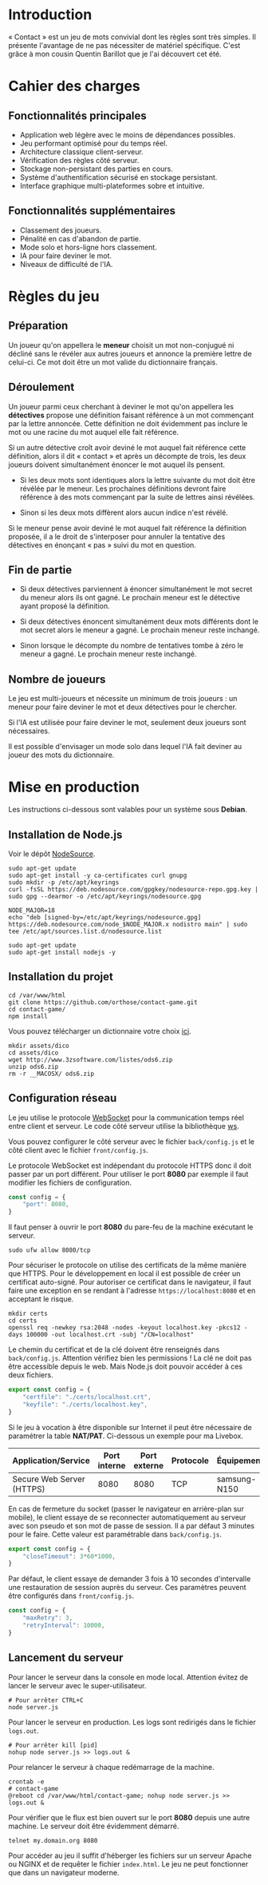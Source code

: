 # Introduction
« Contact » est un jeu de mots convivial dont les règles sont très simples.
Il présente l'avantage de ne pas nécessiter de matériel spécifique.
C'est grâce à mon cousin Quentin Barillot que je l'ai découvert cet été.

# Cahier des charges
## Fonctionnalités principales
* Application web légère avec le moins de dépendances possibles.
* Jeu performant optimisé pour du temps réel.
* Architecture classique client-serveur.
* Vérification des règles côté serveur.
* Stockage non-persistant des parties en cours.
* Système d'authentification sécurisé en stockage persistant.
* Interface graphique multi-plateformes sobre et intuitive. 

## Fonctionnalités supplémentaires
* Classement des joueurs.
* Pénalité en cas d'abandon de partie.
* Mode solo et hors-ligne hors classement.
* IA pour faire deviner le mot.
* Niveaux de difficulté de l'IA.

# Règles du jeu
## Préparation
Un joueur qu'on appellera le **meneur** choisit un mot non-conjugué ni décliné 
sans le révéler aux autres joueurs et annonce la première lettre de celui-ci.
Ce mot doit être un mot valide du dictionnaire français.

## Déroulement
Un joueur parmi ceux cherchant à deviner le mot qu'on appellera les **détectives** 
propose une définition faisant référence à un mot commençant par la lettre annoncée. 
Cette définition ne doit évidemment pas inclure le mot ou une racine du mot auquel elle fait référence.

Si un autre détective croît avoir deviné le mot auquel fait référence cette définition,
alors il dit « contact » et après un décompte de trois, les deux joueurs doivent
simultanément énoncer le mot auquel ils pensent.

* Si les deux mots sont identiques alors la lettre suivante du mot doit être révélée par le meneur.
Les prochaines définitions devront faire référence à des mots commençant par la suite de lettres ainsi révélées.

* Sinon si les deux mots diffèrent alors aucun indice n'est révélé.

Si le meneur pense avoir deviné le mot auquel fait référence la définition proposée, 
il a le droit de s'interposer pour annuler la tentative des détectives en énonçant « pas » suivi du mot en question.

## Fin de partie
* Si deux détectives parviennent à énoncer simultanément le mot secret du meneur alors ils ont gagné.
Le prochain meneur est le détective ayant proposé la définition.

* Si deux détectives énoncent simultanément deux mots différents dont le mot secret alors le meneur a gagné.
Le prochain meneur reste inchangé.

* Sinon lorsque le décompte du nombre de tentatives tombe à zéro le meneur a gagné.
Le prochain meneur reste inchangé.

## Nombre de joueurs
Le jeu est multi-joueurs et nécessite un minimum de trois joueurs :
un meneur pour faire deviner le mot et deux détectives pour le chercher.

Si l'IA est utilisée pour faire deviner le mot, seulement deux joueurs sont nécessaires.

Il est possible d'envisager un mode solo dans lequel l'IA fait deviner au joueur des mots du dictionnaire.

# Mise en production
Les instructions ci-dessous sont valables pour un système sous **Debian**.

## Installation de Node.js
Voir le dépôt [NodeSource](https://github.com/nodesource/distributions).
```shell
sudo apt-get update
sudo apt-get install -y ca-certificates curl gnupg
sudo mkdir -p /etc/apt/keyrings
curl -fsSL https://deb.nodesource.com/gpgkey/nodesource-repo.gpg.key | sudo gpg --dearmor -o /etc/apt/keyrings/nodesource.gpg

NODE_MAJOR=18
echo "deb [signed-by=/etc/apt/keyrings/nodesource.gpg] https://deb.nodesource.com/node_$NODE_MAJOR.x nodistro main" | sudo tee /etc/apt/sources.list.d/nodesource.list

sudo apt-get update
sudo apt-get install nodejs -y
```

## Installation du projet
```shell
cd /var/www/html
git clone https://github.com/orthose/contact-game.git
cd contact-game/
npm install
```

Vous pouvez télécharger un dictionnaire votre choix [ici](http://www.3zsoftware.com/fr/listes.php).
```shell
mkdir assets/dico
cd assets/dico
wget http://www.3zsoftware.com/listes/ods6.zip
unzip ods6.zip
rm -r __MACOSX/ ods6.zip
```

## Configuration réseau
Le jeu utilise le protocole [WebSocket](https://developer.mozilla.org/fr/docs/Web/API/WebSockets_API)
pour la communication temps réel entre client et serveur.
Le code côté serveur utilise la bibliothèque [ws](https://www.npmjs.com/package/ws#faq).

Vous pouvez configurer le côté serveur avec le fichier `back/config.js`
et le côté client avec le fichier `front/config.js`.

Le protocole WebSocket est indépendant du protocole HTTPS donc il doit passer par un port différent.
Pour utiliser le port **8080** par exemple il faut modifier les fichiers de configuration.
```js
const config = {
    "port": 8080, 
}
```

Il faut penser à ouvrir le port **8080** du pare-feu de la machine exécutant le serveur.
```shell
sudo ufw allow 8080/tcp
```

Pour sécuriser le protocole on utilise des certificats de la même manière que HTTPS.
Pour le développement en local il est possible de créer un certificat auto-signé.
Pour autoriser ce certificat dans le navigateur, il faut faire une exception 
en se rendant à l'adresse `https://localhost:8080` et en acceptant le risque.
```shell
mkdir certs
cd certs
openssl req -newkey rsa:2048 -nodes -keyout localhost.key -pkcs12 -days 100000 -out localhost.crt -subj "/CN=localhost"
```

Le chemin du certificat et de la clé doivent être renseignés dans `back/config.js`.
Attention vérifiez bien les permissions ! La clé ne doit pas être accessible depuis le web. 
Mais Node.js doit pouvoir accéder à ces deux fichiers.
```js
export const config = {
    "certfile": "./certs/localhost.crt",
    "keyfile": "./certs/localhost.key",
}
```

Si le jeu à vocation à être disponible sur Internet il peut être nécessaire de paramétrer
la table **NAT/PAT**. Ci-dessous un exemple pour ma Livebox.

|Application/Service|Port interne|Port externe|Protocole|Équipement|IP externe|
|-------------------|------------|------------|---------|----------|----------|
|Secure Web Server (HTTPS)|8080|8080|TCP|samsung-N150|Toutes|

En cas de fermeture du socket (passer le navigateur en arrière-plan sur mobile), 
le client essaye de se reconnecter automatiquement au serveur avec son pseudo 
et son mot de passe de session. Il a par défaut 3 minutes pour le faire.
Cette valeur est paramétrable dans `back/config.js`.
```js
export const config = {
    "closeTimeout": 3*60*1000,
}
```

Par défaut, le client essaye de demander 3 fois à 10 secondes d'intervalle 
une restauration de session auprès du serveur. Ces paramètres peuvent être
configurés dans `front/config.js`.
```js
const config = {
    "maxRetry": 3,
    "retryInterval": 10000,
}
```

## Lancement du serveur
Pour lancer le serveur dans la console en mode local.
Attention évitez de lancer le serveur avec le super-utilisateur.
```shell
# Pour arrêter CTRL+C
node server.js
```

Pour lancer le serveur en production. Les logs sont redirigés dans le fichier `logs.out`.
```shell
# Pour arrêter kill [pid]
nohup node server.js >> logs.out &
```

Pour relancer le serveur à chaque redémarrage de la machine.
```shell
crontab -e
# contact-game
@reboot cd /var/www/html/contact-game; nohup node server.js >> logs.out &
```

Pour vérifier que le flux est bien ouvert sur le port **8080** depuis une autre machine.
Le serveur doit être évidemment démarré.
```shell
telnet my.domain.org 8080
```

Pour accéder au jeu il suffit d'héberger les fichiers sur un serveur Apache ou NGINX
et de requêter le fichier `index.html`. Le jeu ne peut fonctionner que dans un navigateur moderne.
